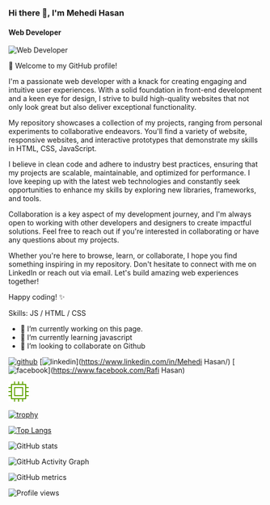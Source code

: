 ### Hi there 👋, I'm Mehedi Hasan
#### Web Developer
![Web Developer](https://scontent.fdac3-2.fna.fbcdn.net/v/t39.30808-6/348914060_577195081227610_8329996241255878906_n.jpg?stp=dst-jpg_s960x960&_nc_cat=111&ccb=1-7&_nc_sid=e3f864&_nc_eui2=AeHGrXnOCdP02IUzebyaF7eRhB9UacT_MguEH1RpxP8yC0t6J06TfEgBBwygDd1N-_W1pVjtfhmFMjbfJuLVl6Wl&_nc_ohc=MvPJbWhmQEEAX8UB2PQ&_nc_zt=23&_nc_ht=scontent.fdac3-2.fna&oh=00_AfBKTTBES0Wd8-31aiqwZKOngQrlGNMJdy4NweMKOjUPMQ&oe=64749C3A)

👋 Welcome to my GitHub profile!

I'm a passionate web developer with a knack for creating engaging and intuitive user experiences. With a solid foundation in front-end development and a keen eye for design, I strive to build high-quality websites that not only look great but also deliver exceptional functionality.

My repository showcases a collection of my projects, ranging from personal experiments to collaborative endeavors. You'll find a variety of website, responsive websites, and interactive prototypes that demonstrate my skills in HTML, CSS, JavaScript.

I believe in clean code and adhere to industry best practices, ensuring that my projects are scalable, maintainable, and optimized for performance. I love keeping up with the latest web technologies and constantly seek opportunities to enhance my skills by exploring new libraries, frameworks, and tools.

Collaboration is a key aspect of my development journey, and I'm always open to working with other developers and designers to create impactful solutions. Feel free to reach out if you're interested in collaborating or have any questions about my projects.

Whether you're here to browse, learn, or collaborate, I hope you find something inspiring in my repository. Don't hesitate to connect with me on LinkedIn or reach out via email. Let's build amazing web experiences together!

Happy coding! ✨

Skills: JS / HTML / CSS

- 🔭 I’m currently working on this page. 
- 🌱 I’m currently learning javascript 
- 👯 I’m looking to collaborate on Github 


[<img src='https://cdn.jsdelivr.net/npm/simple-icons@3.0.1/icons/github.svg' alt='github' height='40'>](https://github.com/https://github.com/mehedi8430)  [<img src='https://cdn.jsdelivr.net/npm/simple-icons@3.0.1/icons/linkedin.svg' alt='linkedin' height='40'>](https://www.linkedin.com/in/Mehedi Hasan/)  [<img src='https://cdn.jsdelivr.net/npm/simple-icons@3.0.1/icons/facebook.svg' alt='facebook' height='40'>](https://www.facebook.com/Rafi Hasan)  

<a href='https://docs.github.com/en/developers'><img src='https://raw.githubusercontent.com/acervenky/animated-github-badges/master/assets/devbadge.gif' width='40' height='40'></a> 

[![trophy](https://github-profile-trophy.vercel.app/?username=https://github.com/mehedi8430)](https://github.com/ryo-ma/github-profile-trophy)

[![Top Langs](https://github-readme-stats.vercel.app/api/top-langs/?username=https://github.com/mehedi8430)](https://github.com/anuraghazra/github-readme-stats)

![GitHub stats](https://github-readme-stats.vercel.app/api?username=https://github.com/mehedi8430&show_icons=true&count_private=true)  

![GitHub Activity Graph](https://activity-graph.herokuapp.com/graph?username=https://github.com/mehedi8430)  

![GitHub metrics](https://metrics.lecoq.io/https://github.com/mehedi8430)  

![Profile views](https://gpvc.arturio.dev/https://github.com/mehedi8430)  


